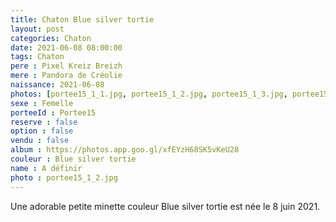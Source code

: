 ```yaml
---
title: Chaton Blue silver tortie
layout: post
categories: Chaton
date: 2021-06-08 08:00:00
tags: Chaton
pere : Pixel Kreiz Breizh
mere : Pandora de Créolie
naissance: 2021-06-08
photos: [portee15_1_1.jpg, portee15_1_2.jpg, portee15_1_3.jpg, portee15_1_4.jpg, portee15_1_5.jpg, portee15_1_6.jpg ]
sexe : Femelle
porteeId : Portee15
reserve : false
option : false
vendu : false
album : https://photos.app.goo.gl/xfEYzH68SK5vKeU28
couleur : Blue silver tortie
name : A définir
photo : portee15_1_2.jpg
---
```


Une adorable petite minette couleur Blue silver tortie est née le 8 juin 2021.
